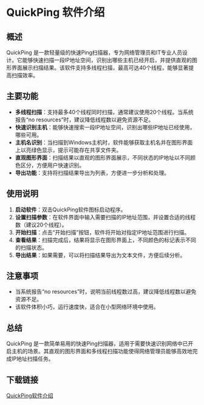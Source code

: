 # QuickPing 软件介绍

## 概述
QuickPing 是一款轻量级的快速Ping扫描器，专为网络管理员和IT专业人员设计。它能够快速扫描一段IP地址空间，识别出哪些主机已经开启，并提供直观的图形界面展示扫描结果。该软件支持多线程扫描，最高可达40个线程，能够显著提高扫描效率。

## 主要功能
- **多线程扫描**：支持最多40个线程同时扫描，通常建议使用20个线程。当系统报告“no resources”时，建议降低线程数以避免资源不足。
- **快速识别主机**：能够快速搜索一段IP地址空间，识别出哪些IP地址已经使用，哪些可用。
- **主机名识别**：当扫描到Windows主机时，软件能够获取主机名并在图形界面上以亮绿色显示，提示可能存在共享文件夹。
- **直观图形界面**：扫描结果以直观的图形界面展示，不同状态的IP地址以不同颜色区分，方便用户快速识别。
- **导出功能**：支持将扫描结果导出为列表，方便进一步分析和处理。

## 使用说明
1. **启动软件**：双击QuickPing软件图标启动程序。
2. **设置扫描参数**：在软件界面中输入需要扫描的IP地址范围，并设置合适的线程数（建议20个线程）。
3. **开始扫描**：点击“开始扫描”按钮，软件将开始对指定IP地址范围进行扫描。
4. **查看结果**：扫描完成后，结果将显示在图形界面上，不同颜色的标记表示不同的扫描状态。
5. **导出结果**：如果需要，可以将扫描结果导出为文本文件，方便后续分析。

## 注意事项
- 当系统报告“no resources”时，说明当前线程数过高，建议降低线程数以避免资源不足。
- 该软件体积小巧，运行速度快，适合在小型网络环境中使用。

## 总结
QuickPing 是一款简单易用的快速Ping扫描器，适用于需要快速识别网络中已开启主机的场景。其直观的图形界面和多线程扫描功能使得网络管理员能够高效地完成IP地址扫描任务。

## 下载链接

[QuickPing软件介绍](https://pan.quark.cn/s/6778eb4ab288)